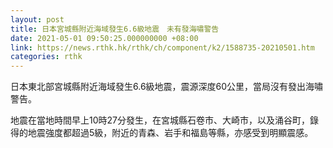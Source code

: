 ```yaml
---
layout: post
title: 日本宮城縣附近海域發生6.6級地震　未有發海嘯警告
date: 2021-05-01 09:50:25.000000000 +08:00
link: https://news.rthk.hk/rthk/ch/component/k2/1588735-20210501.htm
categories: rthk
---
```


日本東北部宮城縣附近海域發生6.6級地震，震源深度60公里，當局沒有發出海嘯警告。

地震在當地時間早上10時27分發生，在宮城縣石卷市、大崎市，以及涌谷町，錄得的地震強度都超過5級，附近的青森、岩手和福島等縣，亦感受到明顯震感。
